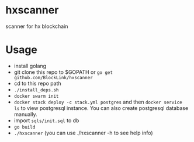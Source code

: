 hxscanner
============

scanner for hx blockchain

# Usage

* install golang
* git clone this repo to $GOPATH or `go get github.com/BlockLink/hxscanner`
* cd to this repo path
* `./install_deps.sh`
* `docker swarm init`
* `docker stack deploy -c stack.yml postgres` and then `docker service ls` to view postgresql instance. You can also create postgresql database manually.
* import `sqls/init.sql` to db
* `go build`
* `./hxscanner` (you can use ./hxscanner -h to see help info)
